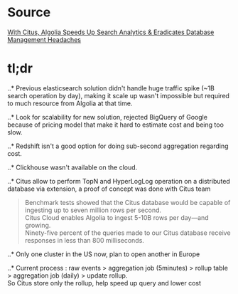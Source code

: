 # Source

[With Citus, Algolia Speeds Up Search Analytics & Eradicates Database Management Headaches](https://www.citusdata.com/customers/algolia)

# tl;dr

..* Previous elasticsearch solution didn't handle huge traffic spike (~1B search operation by day), making it scale up wasn't impossible but required to much resource from Algolia at that time.

..* Look for scalability for new solution, rejected BigQuery of Google because of pricing model that make it hard to estimate cost and being too slow.

..* Redshift isn't a good option for doing sub-second aggregation regarding cost.

..* Clickhouse wasn't available on the cloud.

..* Citus allow to perform TopN and HyperLogLog operation on a distributed database via extension, a proof of concept was done with Citus team
> Benchmark tests showed that the Citus database would be capable of ingesting up to seven million rows per second.  
> Citus Cloud enables Algolia to ingest 5-10B rows per day—and growing.  
> Ninety-five percent of the queries made to our Citus database receive responses in less than 800 milliseconds.  

..* Only one cluster in the US now, plan to open another in Europe

..* Current process : raw events > aggregation job (5minutes) > rollup table > aggregation job (daily) > update rollup.  
So Citus store only the rollup, help speed up query and lower cost

